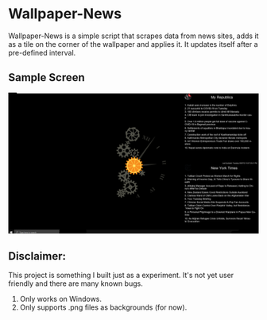 # Wallpaper-News

Wallpaper-News is a simple script that scrapes data from news sites, adds it as a tile on the corner of the wallpaper and applies it. It updates itself after a pre-defined interval.


## Sample Screen

![Screenshot](/Wallpaper-News/images/screenshot.png "Screenshot")

## Disclaimer:
This project is something I built just as a experiment. It's not yet user friendly and there are many known bugs.
1. Only works on Windows.
2. Only supports .png files as backgrounds (for now).